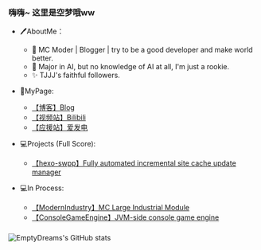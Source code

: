 ### 嗨嗨~ 这里是空梦哦ww
- 🖊️AboutMe：
   - 🔭 MC Moder | Blogger | try to be a good developer and make world better. 
   - 🌱 Major in AI, but no knowledge of AI at all, I'm just a rookie.
   - ✨ TJJJ's faithful followers.
- 🔎MyPage:   
   - [【博客】Blog](https://kmar.top/)
   - [【视频站】Bilibili](https://space.bilibili.com/66951474)
   - [【应援站】爱发电](https://afdian.net/a/emptydreams)
- 💻Projects (Full Score):
   - [【hexo-swpp】Fully automated incremental site cache update manager](https://github.com/EmptyDreams/hexo-swpp)
                                                          
- 💻In Process:
   - [【ModernIndustry】MC Large Industrial Module](https://github.com/EmptyDreams/ModernIndustry)
   - [【ConsoleGameEngine】JVM-side console game engine](https://github.com/EmptyDreams/ConsoleGameEngine)

### 
![EmptyDreams's GitHub stats](https://github-readme-stats.vercel.app/api?username=EmptyDreams&include_all_commits=true)
